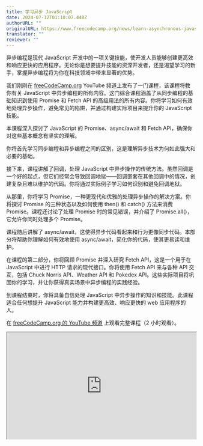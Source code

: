 ```yaml
---
title: 学习异步 JavaScript
date: 2024-07-12T01:10:07.440Z
authorURL: ""
originalURL: https://www.freecodecamp.org/news/learn-asynchronous-javascript/
translator: ""
reviewer: ""
---
```


异步编程是现代 JavaScript 开发中的一项关键技能，使开发人员能够创建更高效和响应更快的应用程序。无论你是想要提升技能的资深开发者，还是渴望学习的新手，掌握异步编程将为你在科技领域中带来显著的优势。

<!-- more -->

我们刚刚在 [freeCodeCamp.org][1] YouTube 频道上发布了一门课程，该课程将教你有关 JavaScript 中异步编程的所有内容。这门综合课程涵盖了从同步编程的基础知识到使用 Promise 和 Fetch API 的高级用法的所有内容。你将学习如何有效地处理异步操作，避免常见的陷阱，并通过构建实际项目来提升你的 JavaScript 技能。

本课程深入探讨了 JavaScript 的 Promise、async/await 和 Fetch API，确保你对这些基本概念有坚实的理解。

你将首先学习同步编程和异步编程之间的区别，这是理解异步技术为何如此强大和必要的基础。

接下来，课程讲解了回调，处理 JavaScript 中异步操作的传统方法。虽然回调是一个好的起点，但它们经常会导致回调地狱——回调嵌套在其他回调中的情况，创建复杂且难以维护的代码。你将通过实际例子学习如何识别和避免回调地狱。

从那里，你将学习 Promise，一种更现代和优雅的处理异步操作的解决方案。你将探讨 Promise 的三种状态以及如何使用 then() 和 catch() 方法来消费 Promise。课程还讨论了处理 Promise 时的常见错误，并介绍了 Promise.all()，它允许你同时处理多个 Promise。

课程随后讲解了 async/await，这使得异步代码看起来和行为更像同步代码。本部分将帮助你理解如何有效地使用 async/await，简化你的代码，使其更易读和维护。

在课程的第二部分，你将回顾 Promise 并深入研究 Fetch API，这是一个用于在 JavaScript 中进行 HTTP 请求的现代接口。你将使用 Fetch API 来与各种 API 交互，包括 Chuck Norris API、Weather API 和 Pokedex API。这些实际项目将巩固你的学习，并让你获得真实场景中异步编程的实践经验。

到课程结束时，你将具备自信处理 JavaScript 中异步操作的知识和技能。此课程适合任何想提升 JavaScript 能力并构建更高效、响应更快的 web 应用程序的人。

在 [freeCodeCamp.org 的 YouTube 频道][2] 上观看完整课程（2 小时观看）。

<iframe width="560" height="315" src="https://www.youtube.com/embed/OFpqvaJ3QYg" style="aspect-ratio: 16 / 9; width: 100%; height: auto;" title="YouTube video player" allow="accelerometer; autoplay; clipboard-write; encrypted-media; gyroscope; picture-in-picture; web-share" referrerpolicy="strict-origin-when-cross-origin" allowfullscreen="" loading="lazy"></iframe>

[1]: http://freeCodeCamp.org
[2]: https://youtu.be/OFpqvaJ3QYg



